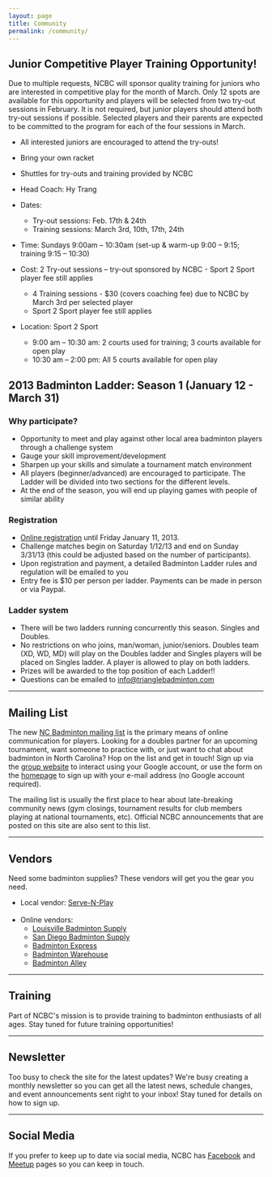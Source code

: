 ```yaml
---
layout: page
title: Community
permalink: /community/
---
```


## Junior Competitive Player Training Opportunity!

Due to multiple requests, NCBC will sponsor quality training for juniors who are interested in competitive play for the month of March. Only 12 spots are available for this opportunity and players will be selected from two try-out sessions in February. It is not required, but junior players should attend both try-out sessions if possible. Selected players and their parents are expected to be committed to the program for each of the four sessions in March.

* All interested juniors are encouraged to attend the try-outs!
* Bring your own racket
* Shuttles for try-outs and training provided by NCBC

* Head Coach:  Hy Trang
* Dates:  
    * Try-out sessions: Feb. 17th & 24th
    * Training sessions: March 3rd, 10th, 17th, 24th
* Time:  Sundays   9:00am – 10:30am (set-up & warm-up 9:00 – 9:15; training 9:15 – 10:30)
* Cost:  2 Try-out sessions – try-out sponsored by NCBC - Sport 2 Sport player fee still applies
    * 4 Training sessions - $30 (covers coaching fee) due to NCBC by March 3rd per selected player
    * Sport 2 Sport player fee still applies
* Location: Sport 2 Sport
    * 9:00 am – 10:30 am: 2 courts used for training; 3 courts available for open play
    * 10:30 am – 2:00 pm:  All 5 courts available for open play

## 2013 Badminton Ladder: Season 1 (January 12 - March 31)

### Why participate?
* Opportunity to meet and play against other local area badminton players through a challenge system
* Gauge your skill improvement/development
* Sharpen up your skills and simulate a tournament match environment
* All players (beginner/advanced) are encouraged to participate. The Ladder will be divided into two sections for the different levels.
* At the end of the season, you will end up playing games with people of similar ability

### Registration
* [Online registration](http://www.trianglebadminton.com/ladder) until Friday January 11, 2013.
* Challenge matches begin on Saturday 1/12/13 and end on Sunday 3/31/13 (this could be adjusted based on the number of participants).
* Upon registration and payment, a detailed Badminton Ladder rules and regulation will be emailed to you
* Entry fee is $10 per person per ladder. Payments can be made in person or via Paypal.

### Ladder system
*  There will be two ladders running concurrently this season. Singles and Doubles.
* No restrictions on who joins, man/woman, junior/seniors. Doubles team (XD, WD, MD) will play on the Doubles ladder and Singles players will be placed on Singles ladder. A player is allowed to play on both ladders.
* Prizes will be awarded to the top position of each Ladder!!
* Questions can be emailed to <a href="&#x6d;&#x61;&#105;&#x6c;&#x74;&#x6f;&#x3a;&#x69;&#x6e;&#102;&#x6f;&#64;&#116;&#x72;&#x69;&#x61;&#x6e;&#x67;&#x6c;&#x65;&#x62;&#97;&#000100;&#x6d;&#105;&#110;&#000116;&#111;&#x6e;&#x2e;&#x63;&#x6f;&#x6d;?subject=&cc=&bcc=&body=" style="" class="" id="">&#105;&#x6e;&#x66;&#x6f;&#00064;&#116;&#x72;&#000105;&#00097;&#110;&#103;&#x6c;&#000101;&#x62;&#00097;&#x64;&#x6d;&#x69;&#110;&#000116;&#000111;&#110;&#x2e;&#99;&#x6f;&#000109;</a>

<hr />

## Mailing List

The new [NC Badminton mailing list](http://groups.google.com/group/ncbadminton/) is the primary means of online communication for players. Looking for a doubles partner for an upcoming tournament, want someone to practice with, or just want to chat about badminton in North Carolina? Hop on the list and get in touch! Sign up via the [group website](http://groups.google.com/group/ncbadminton/) to interact using your Google account, or use the form on the [homepage](http://ncbadminton.org) to sign up with your e-mail address (no Google account required).

The mailing list is usually the first place to hear about late-breaking community news (gym closings, tournament results for club members playing at national tournaments, etc). Official NCBC announcements that are posted on this site are also sent to this list.

<hr />

## Vendors 

Need some badminton supplies? These vendors will get you the gear you need.

- Local vendor: [Serve-N-Play](http://www.servenplay.com/snpecomm1/)
<br /> <br />
- Online vendors: <br />
    - [Louisville Badminton Supply](http://www.angelfire.com/biz/lbs/current/) <br />
    - [San Diego Badminton Supply](http://www.badminton.net/cart/index.php) <br />
    - [Badminton Express](http://www.badmintonexpress.com/index.html) <br />
    - [Badminton Warehouse](http://www.badmintonwarehouse.com/) <br />
    - [Badminton Alley](http://www.badmintonalley.com/) <br />

<hr />

## Training

Part of NCBC's mission is to provide training to badminton enthusiasts of all ages. Stay tuned for future training opportunities!

<hr />

## Newsletter

Too busy to check the site for the latest updates? We're busy creating a monthly newsletter so you can get all the latest news, schedule changes, and event announcements sent right to your inbox! Stay tuned for details on how to sign up.

<hr />

## Social Media

If you prefer to keep up to date via social media, NCBC has [Facebook](http://www.facebook.com/pages/North-Carolina-Badminton-Club/143513899010031) and [Meetup](http://www.meetup.com/badminton-51/) pages so you can keep in touch.

